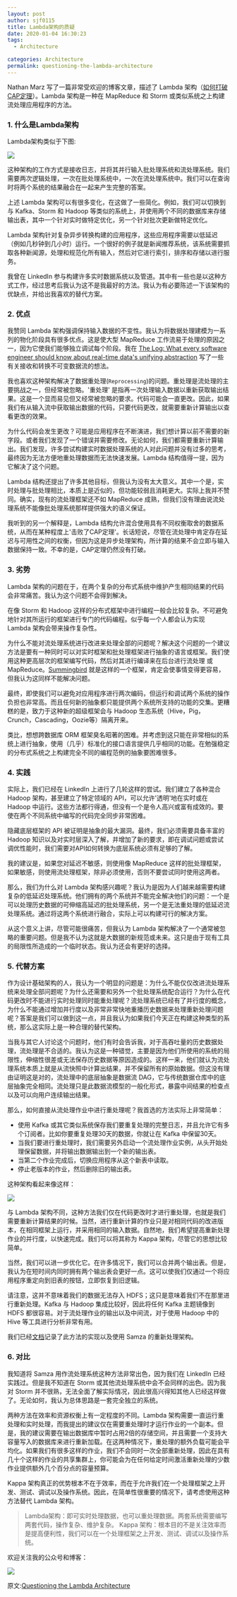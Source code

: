 ```yaml
---
layout: post
author: sjf0115
title: Lambda架构的质疑
date: 2020-01-04 16:30:23
tags:
  - Architecture

categories: Architecture
permalink: questioning-the-lambda-architecture
---
```


Nathan Marz 写了一篇非常受欢迎的博客文章，描述了 Lambda 架构（[如何打破CAP定理](http://nathanmarz.com/blog/how-to-beat-the-cap-theorem.html)）。Lambda 架构是一种在 MapReduce 和 Storm 或类似系统之上构建流处理应用程序的方法。

### 1. 什么是Lambda架构

Lambda架构类似于下图:

![](https://mmbiz.qpic.cn/mmbiz_png/nKovjAe6LrpsldxIvjEVFAqXSV52glRFibqENsDib62DEpbZeIuk8M5MEy2tNIfkwBiaScHT5RgibUSFGOFfiaHkxrg/0?wx_fmt=png)

这种架构的工作方式是接收日志，并将其并行输入批处理系统和流处理系统。我们需要两次逻辑处理，一次在批处理系统中，一次在流处理系统中。我们可以在查询时将两个系统的结果融合在一起来产生完整的答案。

上述 Lambda 架构可以有很多变化，在这做了一些简化。例如，我们可以切换到与 Kafka、Storm 和 Hadoop 等类似的系统上，并使用两个不同的数据库来存储输出表，其中一个针对实时做特定优化，另一个针对批次更新做特定优化。

Lambda 架构针对复杂异步转换构建的应用程序，这些应用程序需要以低延迟（例如几秒钟到几小时）运行。一个很好的例子就是新闻推荐系统，该系统需要抓取各种新闻源，处理和规范化所有输入，然后对它进行索引，排序和存储以进行服务。

我曾在 LinkedIn 参与构建许多实时数据系统以及管道。其中有一些也是以这种方式工作，经过思考后我认为这不是我最好的方法。我认为有必要陈述一下该架构的优缺点，并给出我喜欢的替代方案。

### 2. 优点

我赞同 Lambda 架构强调保持输入数据的不变性。我认为将数据处理建模为一系列的物化阶段具有很多优点。这是使大型 MapReduce 工作流易于处理的原因之一，因为它使我们能够独立调试每个阶段。我在 [The Log: What every software engineer should know about real-time data's unifying abstraction](http://engineering.linkedin.com/distributed-systems/log-what-every-software-engineer-should-know-about-real-time-datas-unifying) 写了一些有关接收和转换不可变数据流的想法。

我也喜欢这种架构解决了数据重处理(`Reprocessing`)的问题。重处理是流处理的主要挑战之一，但经常被忽略。'重处理' 是指再一次处理输入数据以重新获取输出结果。这是一个显而易见但又经常被忽略的要求。代码可能会一直更改。因此，如果我们有从输入流中获取输出数据的代码，只要代码更改，就需要重新计算输出以查看更改的效果。

为什么代码会发生更改？可能是应用程序在不断演进，我们想计算以前不需要的新字段。或者我们发现了一个错误并需要修改。无论如何，我们都需要重新计算输出。我们发现，许多尝试构建实时数据处理系统的人对此问题并没有过多的思考，最终因为无法方便地重处理数据而无法快速发展。Lambda 结构值得一提，因为它解决了这个问题。

Lambda 结构还提出了许多其他目标，但我认为没有太大意义。其中一个是，实时处理与批处理相比，本质上是近似的，但功能较弱且消耗更大。实际上我并不赞同。确实，现有的流处理框架还不如 MapReduce 成熟，但我们没有理由说流处理系统不能像批处理系统那样提供强大的语义保证。

我听到的另一个解释是，Lambda 结构允许混合使用具有不同权衡取舍的数据系统，从而在某种程度上'击败了CAP定理'。长话短说，尽管在流处理中肯定存在延迟与可用性之间的权衡，但因为这是异步处理架构，所计算的结果不会立即与输入数据保持一致。不幸的是，CAP定理仍然没有打破。

### 3. 劣势

Lambda 架构的问题在于，在两个复杂的分布式系统中维护产生相同结果的代码会非常痛苦。我认为这个问题不会得到解决。

在像 Storm 和 Hadoop 这样的分布式框架中进行编程一般会比较复杂。不可避免地针对其所运行的框架进行专门的代码编程。似乎每一个人都会认为实现 Lambda 架构会带来操作复杂性。

为什么不能对流处理系统进行改进来处理全部的问题呢？解决这个问题的一个建议方法是要有一种同时可以对实时框架和批处理框架进行抽象的语言或框架。我们使用这种更高层次的框架编写代码，然后对其进行编译来在后台进行流处理 或 MapReduce。[Summingbird](http://github.com/twitter/summingbird) 就是这样的一个框架，肯定会使事情变得更容易，但我认为这同样不能解决问题。

最终，即使我们可以避免对应用程序进行两次编码，但运行和调试两个系统的操作负担也非常高。而且任何新的抽象都只能提供两个系统所支持的功能的交集。更糟糕的是，致力于这种新的超级框架会与 Hadoop 生态系统（Hive，Pig，Crunch，Cascading，Oozie等）隔离开来。

类比，想想跨数据库 ORM 框架臭名昭著的困难。并考虑到这只能在非常相似的系统上进行抽象，使用（几乎）标准化的接口语言提供几乎相同的功能。在勉强稳定的分布式系统之上构建完全不同的编程范例的抽象要困难很多。

### 4. 实践

实际上，我们已经在 LinkedIn 上进行了几轮这样的尝试。我们建立了各种混合 Hadoop 架构，甚至建立了特定领域的 API，可以允许'透明'地在实时或在 Hadoop 中运行。这些方法都行得通，但没有一个是令人高兴或富有成效的。要使在两个不同系统中编写的代码完全同步非常困难。

隐藏底层框架的 API 被证明是抽象的最大漏洞。最终，我们必须需要具备丰富的 Hadoop 知识以及对实时层深入了解，并增加了新的要求，即在调试问题或尝试调优性能时，我们需要对API如何转换为底层系统必须有足够的了解。

我的建议是，如果您对延迟不敏感，则使用像 MapReduce 这样的批处理框架，如果敏感，则使用流处理框架，除非必须使用，否则不要尝试同时使用这两者。

那么，我们为什么对 Lambda 架构感兴趣呢？我认为是因为人们越来越需要构建复杂的低延迟处理系统。他们拥有的两个系统并不能完全解决他们的问题：一个是可以处理历史数据的可伸缩高延迟的批处理系统，另一个是无法重处理的低延迟流处理系统。通过将这两个系统进行融合，实际上可以构建可行的解决方案。

从这个意义上讲，尽管可能很痛苦，但我认为 Lambda 架构解决了一个通常被忽略的重要问题。但是我不认为这就是大数据的新规范或未来。这只是由于现有工具的局限性所造成的一个临时状态。我认为还会有更好的选择。

### 5. 代替方案

作为设计基础架构的人，我认为一个明显的问题是：为什么不能仅仅改进流处理系统来处理全部问题呢？为什么还需要和另外一个批处理系统配合运行？为什么在代码更改时不能进行实时处理同时能重处理呢？流处理系统已经有了并行度的概念，为什么不能通过增加并行度以及非常非常快地重播历史数据来处理重新处理问题呢？答案是我们可以做到这一点，并且我认为如果我们今天正在构建这种类型的系统，那么这实际上是一种合理的替代架构。

当我与其它人讨论这个问题时，他们有时会告诉我，对于高吞吐量的历史数据处理，流处理是不合适的。我认为这是一种错觉，主要是因为他们所使用的系统的局限性，伸缩性很差或无法保存历史数据等原因造成的。这样一来，他们就认为流处理系统本质上就是从流快照中计算出结果，并不保留所有的原始数​​据。但这没有理由证明这是对的，流处理中的底层抽象是数据流 DAG，它与传统数据仓库中的底层抽象完全相同。流处理只是此数据流模型的一般化形式，暴露中间结果的检查点以及可以向用户连续输出结果。

那么，如何直接从流处理作业中进行重处理呢？我首选的方法实际上非常简单：
- 使用 Kafka 或其它类似系统保存我们要重复处理的完整日志，并且允许它有多个订阅者。比如你要重复处理30天的数据，你就让在 Kafka 中保留30天。
- 当我们要进行重处理时，我们需要另外启动一个流处理作业实例，从头开始处理保留数据，并将输出数据输出到一个新的输出表。
- 当第二个作业完成后，切换应用程序从这个新表中读取。
- 停止老版本的作业，然后删除旧的输出表。

这种架构看起来像这样：

![](https://mp.weixin.qq.com/cgi-bin/filepage?type=2&begin=0&count=12&group_id=112&view=1&token=1023814135&lang=zh_CN)

与 Lambda 架构不同，这种方法我们仅在代码更改时才进行重处理，也就是我们需要重新计算结果的时候。当然，进行重新计算的作业只是对相同代码的改进版本，在相同框架上运行，并采用相同的输入数据。自然地，我们希望提高重新处理作业的并行度，以快速完成。我们可以将其称为 Kappa 架构，尽管它的思想比较简单。

当然，我们可以进一步优化它。在许多情况下，我们可以合并两个输出表。但是，我认为在短时间内同时拥有两个输出表会更好一点。这可以使我们仅通过一个将应用程序重定向到旧表的按钮，立即恢复到旧逻辑。

请注意，这并不意味着我们的数据无法存入 HDFS；这只是意味着我们不在那里进行重新处理。Kafka 与 Hadoop 集成比较好，因此将任何 Kafka 主题镜像到 HDFS 都很容易。对于流处理作业的输出以及中间流，对于使用 Hadoop 中的 Hive 等工具进行分析非常有用。

我们已经[文档](http://samza.incubator.apache.org/learn/documentation/0.7.0/jobs/reprocessing.html)记录了此方法的实现以及使用 Samza 的重新处理架构。

### 6. 对比

我知道将 Samza 用作流处理系统这种方法非常出色，因为我们在 LinkedIn 已经实践过。但是我不知道在 Storm 或其他流处理系统中会不会同样的出色。因为我对 Storm 并不很熟，无法全面了解实际情况，因此很高兴得知其他人已经这样做了。无论如何，我认为总体思路是一套完全独立的系统。

两种方法在效率和资源权衡上有一定程度的不同。Lambda 架构需要一直运行重处理和实时处理，而我提出的建议仅在需要重处理时才运行作业的一个副本。但是，我的建议需要在输出数据库中暂时占用2倍的存储空间，并且需要一个支持大容量写入的数据库来进行重新加载。在这两种情况下，重处理的额外负载可能会平均化。如果我们有很多这样的作业，我们不会同时一次全部重新处理，因此在具有几十个这样的作业的共享集群上，你可能会为在任何给定时间激活重新处理的少数作业提供额外几个百分点的容量预算。

Kappa 架构真正的优势根本不在于效率，而在于允许我们在一个处理框架之上开发、测试、调试以及操作系统。因此，在简单性很重要的情况下，请考虑使用这种方法替代 Lambda 架构。

> Lambda架构：即可实时处理数据，也可以重处理数据。两套系统需要编写两套代码，操作复杂、维护复杂。
> Kappa 架构：根本目的不是关注效率而是提高便利性，我们可以在一个处理框架之上开发、测试、调试以及操作系统。


欢迎关注我的公众号和博客：

![](https://mmbiz.qpic.cn/mmbiz_jpg/nKovjAe6Lro0ibfsatosHuuIGa088iaiaTaIYdG0kiaNO8MwQYtSyzzcqPehCrX49Unb5ArHPfxShKWNHhGrkkYeLg/0?wx_fmt=jpeg)

原文:[Questioning the Lambda Architecture](https://www.oreilly.com/radar/questioning-the-lambda-architecture/)
